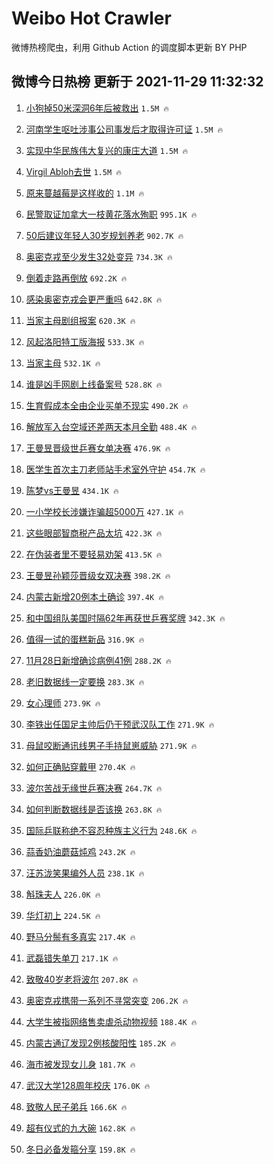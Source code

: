 # Weibo Hot Crawler 



微博热榜爬虫，利用 Github Action 的调度脚本更新 BY PHP 


## 微博今日热榜 更新于 2021-11-29 11:32:32 
1. [小狗掉50米深洞6年后被救出](https://s.weibo.com/weibo?q=%23%E5%B0%8F%E7%8B%97%E6%8E%8950%E7%B1%B3%E6%B7%B1%E6%B4%9E6%E5%B9%B4%E5%90%8E%E8%A2%AB%E6%95%91%E5%87%BA%23&Refer=top) `1.5M 🔥` 

1. [河南学生呕吐涉事公司事发后才取得许可证](https://s.weibo.com/weibo?q=%23%E6%B2%B3%E5%8D%97%E5%AD%A6%E7%94%9F%E5%91%95%E5%90%90%E6%B6%89%E4%BA%8B%E5%85%AC%E5%8F%B8%E4%BA%8B%E5%8F%91%E5%90%8E%E6%89%8D%E5%8F%96%E5%BE%97%E8%AE%B8%E5%8F%AF%E8%AF%81%23&Refer=top) `1.5M 🔥` 

1. [实现中华民族伟大复兴的康庄大道](https://s.weibo.com/weibo?q=%23%E5%AE%9E%E7%8E%B0%E4%B8%AD%E5%8D%8E%E6%B0%91%E6%97%8F%E4%BC%9F%E5%A4%A7%E5%A4%8D%E5%85%B4%E7%9A%84%E5%BA%B7%E5%BA%84%E5%A4%A7%E9%81%93%23&Refer=top) `1.5M 🔥` 

1. [Virgil Abloh去世](https://s.weibo.com/weibo?q=Virgil%20Abloh%E5%8E%BB%E4%B8%96&Refer=top) `1.5M 🔥` 

1. [原来蔓越莓是这样收的](https://s.weibo.com/weibo?q=%23%E5%8E%9F%E6%9D%A5%E8%94%93%E8%B6%8A%E8%8E%93%E6%98%AF%E8%BF%99%E6%A0%B7%E6%94%B6%E7%9A%84%23&Refer=top) `1.1M 🔥` 

1. [民警取证加拿大一枝黄花落水殉职](https://s.weibo.com/weibo?q=%23%E6%B0%91%E8%AD%A6%E5%8F%96%E8%AF%81%E5%8A%A0%E6%8B%BF%E5%A4%A7%E4%B8%80%E6%9E%9D%E9%BB%84%E8%8A%B1%E8%90%BD%E6%B0%B4%E6%AE%89%E8%81%8C%23&Refer=top) `995.1K 🔥` 

1. [50后建议年轻人30岁规划养老](https://s.weibo.com/weibo?q=%2350%E5%90%8E%E5%BB%BA%E8%AE%AE%E5%B9%B4%E8%BD%BB%E4%BA%BA30%E5%B2%81%E8%A7%84%E5%88%92%E5%85%BB%E8%80%81%23&Refer=top) `902.7K 🔥` 

1. [奥密克戎至少发生32处变异](https://s.weibo.com/weibo?q=%23%E5%A5%A5%E5%AF%86%E5%85%8B%E6%88%8E%E8%87%B3%E5%B0%91%E5%8F%91%E7%94%9F32%E5%A4%84%E5%8F%98%E5%BC%82%23&Refer=top) `734.3K 🔥` 

1. [倒着走路再倒放](https://s.weibo.com/weibo?q=%23%E5%80%92%E7%9D%80%E8%B5%B0%E8%B7%AF%E5%86%8D%E5%80%92%E6%94%BE%23&Refer=top) `692.2K 🔥` 

1. [感染奥密克戎会更严重吗](https://s.weibo.com/weibo?q=%23%E6%84%9F%E6%9F%93%E5%A5%A5%E5%AF%86%E5%85%8B%E6%88%8E%E4%BC%9A%E6%9B%B4%E4%B8%A5%E9%87%8D%E5%90%97%23&Refer=top) `642.8K 🔥` 

1. [当家主母剧组报案](https://s.weibo.com/weibo?q=%23%E5%BD%93%E5%AE%B6%E4%B8%BB%E6%AF%8D%E5%89%A7%E7%BB%84%E6%8A%A5%E6%A1%88%23&Refer=top) `620.3K 🔥` 

1. [风起洛阳特工版海报](https://s.weibo.com/weibo?q=%23%E9%A3%8E%E8%B5%B7%E6%B4%9B%E9%98%B3%E7%89%B9%E5%B7%A5%E7%89%88%E6%B5%B7%E6%8A%A5%23&Refer=top) `533.3K 🔥` 

1. [当家主母](https://s.weibo.com/weibo?q=%E5%BD%93%E5%AE%B6%E4%B8%BB%E6%AF%8D&Refer=top) `532.1K 🔥` 

1. [谁是凶手网剧上线备案号](https://s.weibo.com/weibo?q=%23%E8%B0%81%E6%98%AF%E5%87%B6%E6%89%8B%E7%BD%91%E5%89%A7%E4%B8%8A%E7%BA%BF%E5%A4%87%E6%A1%88%E5%8F%B7%23&Refer=top) `528.8K 🔥` 

1. [生育假成本全由企业买单不现实](https://s.weibo.com/weibo?q=%23%E7%94%9F%E8%82%B2%E5%81%87%E6%88%90%E6%9C%AC%E5%85%A8%E7%94%B1%E4%BC%81%E4%B8%9A%E4%B9%B0%E5%8D%95%E4%B8%8D%E7%8E%B0%E5%AE%9E%23&Refer=top) `490.2K 🔥` 

1. [解放军入台空域还差两天本月全勤](https://s.weibo.com/weibo?q=%23%E8%A7%A3%E6%94%BE%E5%86%9B%E5%85%A5%E5%8F%B0%E7%A9%BA%E5%9F%9F%E8%BF%98%E5%B7%AE%E4%B8%A4%E5%A4%A9%E6%9C%AC%E6%9C%88%E5%85%A8%E5%8B%A4%23&Refer=top) `488.4K 🔥` 

1. [王曼昱晋级世乒赛女单决赛](https://s.weibo.com/weibo?q=%23%E7%8E%8B%E6%9B%BC%E6%98%B1%E6%99%8B%E7%BA%A7%E4%B8%96%E4%B9%92%E8%B5%9B%E5%A5%B3%E5%8D%95%E5%86%B3%E8%B5%9B%23&Refer=top) `476.9K 🔥` 

1. [医学生首次主刀老师站手术室外守护](https://s.weibo.com/weibo?q=%23%E5%8C%BB%E5%AD%A6%E7%94%9F%E9%A6%96%E6%AC%A1%E4%B8%BB%E5%88%80%E8%80%81%E5%B8%88%E7%AB%99%E6%89%8B%E6%9C%AF%E5%AE%A4%E5%A4%96%E5%AE%88%E6%8A%A4%23&Refer=top) `454.7K 🔥` 

1. [陈梦vs王曼昱](https://s.weibo.com/weibo?q=%23%E9%99%88%E6%A2%A6vs%E7%8E%8B%E6%9B%BC%E6%98%B1%23&Refer=top) `434.1K 🔥` 

1. [一小学校长涉嫌诈骗超5000万](https://s.weibo.com/weibo?q=%23%E4%B8%80%E5%B0%8F%E5%AD%A6%E6%A0%A1%E9%95%BF%E6%B6%89%E5%AB%8C%E8%AF%88%E9%AA%97%E8%B6%855000%E4%B8%87%23&Refer=top) `427.1K 🔥` 

1. [这些眼部智商税产品太坑](https://s.weibo.com/weibo?q=%23%E8%BF%99%E4%BA%9B%E7%9C%BC%E9%83%A8%E6%99%BA%E5%95%86%E7%A8%8E%E4%BA%A7%E5%93%81%E5%A4%AA%E5%9D%91%23&Refer=top) `422.3K 🔥` 

1. [在伪装者里不要轻易劝架](https://s.weibo.com/weibo?q=%23%E5%9C%A8%E4%BC%AA%E8%A3%85%E8%80%85%E9%87%8C%E4%B8%8D%E8%A6%81%E8%BD%BB%E6%98%93%E5%8A%9D%E6%9E%B6%23&Refer=top) `413.5K 🔥` 

1. [王曼昱孙颖莎晋级女双决赛](https://s.weibo.com/weibo?q=%23%E7%8E%8B%E6%9B%BC%E6%98%B1%E5%AD%99%E9%A2%96%E8%8E%8E%E6%99%8B%E7%BA%A7%E5%A5%B3%E5%8F%8C%E5%86%B3%E8%B5%9B%23&Refer=top) `398.2K 🔥` 

1. [内蒙古新增20例本土确诊](https://s.weibo.com/weibo?q=%23%E5%86%85%E8%92%99%E5%8F%A4%E6%96%B0%E5%A2%9E20%E4%BE%8B%E6%9C%AC%E5%9C%9F%E7%A1%AE%E8%AF%8A%23&Refer=top) `397.4K 🔥` 

1. [和中国组队美国时隔62年再获世乒赛奖牌](https://s.weibo.com/weibo?q=%23%E5%92%8C%E4%B8%AD%E5%9B%BD%E7%BB%84%E9%98%9F%E7%BE%8E%E5%9B%BD%E6%97%B6%E9%9A%9462%E5%B9%B4%E5%86%8D%E8%8E%B7%E4%B8%96%E4%B9%92%E8%B5%9B%E5%A5%96%E7%89%8C%23&Refer=top) `342.3K 🔥` 

1. [值得一试的蛋糕新品](https://s.weibo.com/weibo?q=%23%E5%80%BC%E5%BE%97%E4%B8%80%E8%AF%95%E7%9A%84%E8%9B%8B%E7%B3%95%E6%96%B0%E5%93%81%23&Refer=top) `316.9K 🔥` 

1. [11月28日新增确诊病例41例](https://s.weibo.com/weibo?q=%2311%E6%9C%8828%E6%97%A5%E6%96%B0%E5%A2%9E%E7%A1%AE%E8%AF%8A%E7%97%85%E4%BE%8B41%E4%BE%8B%23&Refer=top) `288.2K 🔥` 

1. [老旧数据线一定要换](https://s.weibo.com/weibo?q=%23%E8%80%81%E6%97%A7%E6%95%B0%E6%8D%AE%E7%BA%BF%E4%B8%80%E5%AE%9A%E8%A6%81%E6%8D%A2%23&Refer=top) `283.3K 🔥` 

1. [女心理师](https://s.weibo.com/weibo?q=%E5%A5%B3%E5%BF%83%E7%90%86%E5%B8%88&Refer=top) `273.9K 🔥` 

1. [李铁出任国足主帅后仍干预武汉队工作](https://s.weibo.com/weibo?q=%23%E6%9D%8E%E9%93%81%E5%87%BA%E4%BB%BB%E5%9B%BD%E8%B6%B3%E4%B8%BB%E5%B8%85%E5%90%8E%E4%BB%8D%E5%B9%B2%E9%A2%84%E6%AD%A6%E6%B1%89%E9%98%9F%E5%B7%A5%E4%BD%9C%23&Refer=top) `271.9K 🔥` 

1. [母鼠咬断通讯线男子手持鼠崽威胁](https://s.weibo.com/weibo?q=%23%E6%AF%8D%E9%BC%A0%E5%92%AC%E6%96%AD%E9%80%9A%E8%AE%AF%E7%BA%BF%E7%94%B7%E5%AD%90%E6%89%8B%E6%8C%81%E9%BC%A0%E5%B4%BD%E5%A8%81%E8%83%81%23&Refer=top) `271.9K 🔥` 

1. [如何正确贴穿戴甲](https://s.weibo.com/weibo?q=%23%E5%A6%82%E4%BD%95%E6%AD%A3%E7%A1%AE%E8%B4%B4%E7%A9%BF%E6%88%B4%E7%94%B2%23&Refer=top) `270.4K 🔥` 

1. [波尔苦战无缘世乒赛决赛](https://s.weibo.com/weibo?q=%23%E6%B3%A2%E5%B0%94%E8%8B%A6%E6%88%98%E6%97%A0%E7%BC%98%E4%B8%96%E4%B9%92%E8%B5%9B%E5%86%B3%E8%B5%9B%23&Refer=top) `264.7K 🔥` 

1. [如何判断数据线是否该换](https://s.weibo.com/weibo?q=%23%E5%A6%82%E4%BD%95%E5%88%A4%E6%96%AD%E6%95%B0%E6%8D%AE%E7%BA%BF%E6%98%AF%E5%90%A6%E8%AF%A5%E6%8D%A2%23&Refer=top) `263.8K 🔥` 

1. [国际乒联称绝不容忍种族主义行为](https://s.weibo.com/weibo?q=%23%E5%9B%BD%E9%99%85%E4%B9%92%E8%81%94%E7%A7%B0%E7%BB%9D%E4%B8%8D%E5%AE%B9%E5%BF%8D%E7%A7%8D%E6%97%8F%E4%B8%BB%E4%B9%89%E8%A1%8C%E4%B8%BA%23&Refer=top) `248.6K 🔥` 

1. [蒜香奶油蘑菇炖鸡](https://s.weibo.com/weibo?q=%23%E8%92%9C%E9%A6%99%E5%A5%B6%E6%B2%B9%E8%98%91%E8%8F%87%E7%82%96%E9%B8%A1%23&Refer=top) `243.2K 🔥` 

1. [汪苏泷笑果编外人员](https://s.weibo.com/weibo?q=%23%E6%B1%AA%E8%8B%8F%E6%B3%B7%E7%AC%91%E6%9E%9C%E7%BC%96%E5%A4%96%E4%BA%BA%E5%91%98%23&Refer=top) `238.1K 🔥` 

1. [斛珠夫人](https://s.weibo.com/weibo?q=%E6%96%9B%E7%8F%A0%E5%A4%AB%E4%BA%BA&Refer=top) `226.0K 🔥` 

1. [华灯初上](https://s.weibo.com/weibo?q=%E5%8D%8E%E7%81%AF%E5%88%9D%E4%B8%8A&Refer=top) `224.5K 🔥` 

1. [野马分鬃有多真实](https://s.weibo.com/weibo?q=%23%E9%87%8E%E9%A9%AC%E5%88%86%E9%AC%83%E6%9C%89%E5%A4%9A%E7%9C%9F%E5%AE%9E%23&Refer=top) `217.4K 🔥` 

1. [武磊错失单刀](https://s.weibo.com/weibo?q=%23%E6%AD%A6%E7%A3%8A%E9%94%99%E5%A4%B1%E5%8D%95%E5%88%80%23&Refer=top) `217.1K 🔥` 

1. [致敬40岁老将波尔](https://s.weibo.com/weibo?q=%23%E8%87%B4%E6%95%AC40%E5%B2%81%E8%80%81%E5%B0%86%E6%B3%A2%E5%B0%94%23&Refer=top) `207.8K 🔥` 

1. [奥密克戎携带一系列不寻常突变](https://s.weibo.com/weibo?q=%23%E5%A5%A5%E5%AF%86%E5%85%8B%E6%88%8E%E6%90%BA%E5%B8%A6%E4%B8%80%E7%B3%BB%E5%88%97%E4%B8%8D%E5%AF%BB%E5%B8%B8%E7%AA%81%E5%8F%98%23&Refer=top) `206.2K 🔥` 

1. [大学生被指网络售卖虐杀动物视频](https://s.weibo.com/weibo?q=%23%E5%A4%A7%E5%AD%A6%E7%94%9F%E8%A2%AB%E6%8C%87%E7%BD%91%E7%BB%9C%E5%94%AE%E5%8D%96%E8%99%90%E6%9D%80%E5%8A%A8%E7%89%A9%E8%A7%86%E9%A2%91%23&Refer=top) `188.4K 🔥` 

1. [内蒙古通辽发现2例核酸阳性](https://s.weibo.com/weibo?q=%23%E5%86%85%E8%92%99%E5%8F%A4%E9%80%9A%E8%BE%BD%E5%8F%91%E7%8E%B02%E4%BE%8B%E6%A0%B8%E9%85%B8%E9%98%B3%E6%80%A7%23&Refer=top) `185.2K 🔥` 

1. [海市被发现女儿身](https://s.weibo.com/weibo?q=%23%E6%B5%B7%E5%B8%82%E8%A2%AB%E5%8F%91%E7%8E%B0%E5%A5%B3%E5%84%BF%E8%BA%AB%23&Refer=top) `181.7K 🔥` 

1. [武汉大学128周年校庆](https://s.weibo.com/weibo?q=%E6%AD%A6%E6%B1%89%E5%A4%A7%E5%AD%A6128%E5%91%A8%E5%B9%B4%E6%A0%A1%E5%BA%86&Refer=top) `176.0K 🔥` 

1. [致敬人民子弟兵](https://s.weibo.com/weibo?q=%23%E8%87%B4%E6%95%AC%E4%BA%BA%E6%B0%91%E5%AD%90%E5%BC%9F%E5%85%B5%23&Refer=top) `166.6K 🔥` 

1. [超有仪式的九大碗](https://s.weibo.com/weibo?q=%E8%B6%85%E6%9C%89%E4%BB%AA%E5%BC%8F%E7%9A%84%E4%B9%9D%E5%A4%A7%E7%A2%97&Refer=top) `162.8K 🔥` 

1. [冬日必备发箍分享](https://s.weibo.com/weibo?q=%E5%86%AC%E6%97%A5%E5%BF%85%E5%A4%87%E5%8F%91%E7%AE%8D%E5%88%86%E4%BA%AB&Refer=top) `159.8K 🔥` 

